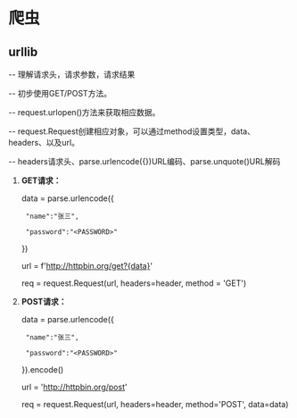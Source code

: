 # 爬虫

## urllib
-- 理解请求头，请求参数，请求结果

-- 初步使用GET/POST方法。

-- request.urlopen()方法来获取相应数据。

-- request.Request创建相应对象，可以通过method设置类型，data、headers、以及url。 

-- headers请求头、parse.urlencode({})URL编码、parse.unquote()URL解码

1. **GET请求：**


    data = parse.urlencode({

        "name":"张三",

        "password":"<PASSWORD>"

    })

    url = f'http://httpbin.org/get?{data}'

    req = request.Request(url, headers=header, method = 'GET')

2. **POST请求：**


    data = parse.urlencode({

        "name":"张三",

        "password":"<PASSWORD>"

    }).encode()

    url = 'http://httpbin.org/post'

    req = request.Request(url, headers=header, method='POST', data=data)
